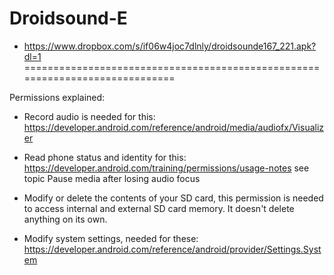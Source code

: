 Droidsound-E 
============
* https://www.dropbox.com/s/if06w4joc7dlnly/droidsounde167_221.apk?dl=1
=============================================================================

Permissions explained:
* Record audio is needed for this: https://developer.android.com/reference/android/media/audiofx/Visualizer

* Read phone status and identity for this: https://developer.android.com/training/permissions/usage-notes 
see topic Pause media after losing audio focus

* Modify or delete the contents of your SD card, this permission is needed to access internal and external SD card memory. It doesn't delete anything on its own.

* Modify system settings, needed for these: https://developer.android.com/reference/android/provider/Settings.System
